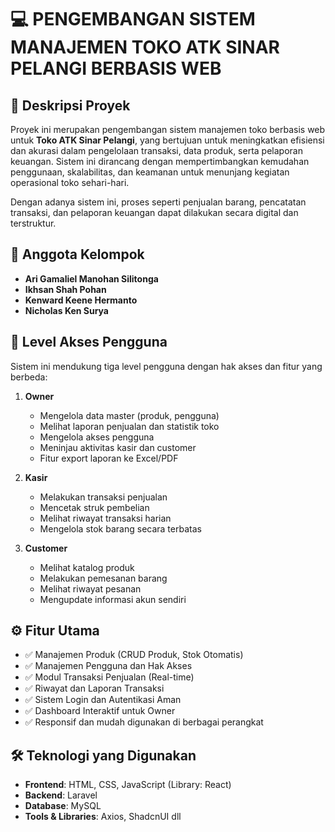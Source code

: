 # 💻 PENGEMBANGAN SISTEM MANAJEMEN TOKO ATK SINAR PELANGI BERBASIS WEB

## 📌 Deskripsi Proyek

Proyek ini merupakan pengembangan sistem manajemen toko berbasis web untuk **Toko ATK Sinar Pelangi**, yang bertujuan untuk meningkatkan efisiensi dan akurasi dalam pengelolaan transaksi, data produk, serta pelaporan keuangan. Sistem ini dirancang dengan mempertimbangkan kemudahan penggunaan, skalabilitas, dan keamanan untuk menunjang kegiatan operasional toko sehari-hari.

Dengan adanya sistem ini, proses seperti penjualan barang, pencatatan transaksi, dan pelaporan keuangan dapat dilakukan secara digital dan terstruktur.

## 👥 Anggota Kelompok

- **Ari Gamaliel Manohan Silitonga**
- **Ikhsan Shah Pohan**
- **Kenward Keene Hermanto**
- **Nicholas Ken Surya**

## 🔐 Level Akses Pengguna

Sistem ini mendukung tiga level pengguna dengan hak akses dan fitur yang berbeda:

1. **Owner**
   - Mengelola data master (produk, pengguna)
   - Melihat laporan penjualan dan statistik toko
   - Mengelola akses pengguna
   - Meninjau aktivitas kasir dan customer
   - Fitur export laporan ke Excel/PDF

2. **Kasir**
   - Melakukan transaksi penjualan
   - Mencetak struk pembelian
   - Melihat riwayat transaksi harian
   - Mengelola stok barang secara terbatas

3. **Customer**
   - Melihat katalog produk
   - Melakukan pemesanan barang
   - Melihat riwayat pesanan
   - Mengupdate informasi akun sendiri

## ⚙️ Fitur Utama

- ✅ Manajemen Produk (CRUD Produk, Stok Otomatis)
- ✅ Manajemen Pengguna dan Hak Akses
- ✅ Modul Transaksi Penjualan (Real-time)
- ✅ Riwayat dan Laporan Transaksi
- ✅ Sistem Login dan Autentikasi Aman
- ✅ Dashboard Interaktif untuk Owner
- ✅ Responsif dan mudah digunakan di berbagai perangkat

## 🛠️ Teknologi yang Digunakan

- **Frontend**: HTML, CSS, JavaScript (Library: React)
- **Backend**: Laravel
- **Database**: MySQL
- **Tools & Libraries**: Axios, ShadcnUI dll
